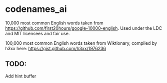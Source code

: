 # codenames_ai

10,000 most common English words taken from https://github.com/first20hours/google-10000-english. Used under the LDC and MIT licensees and fair use.

100,000 most common English words taken from Wiktionary, compiled by h3xx here: https://gist.github.com/h3xx/1976236

## TODO:
Add hint buffer
